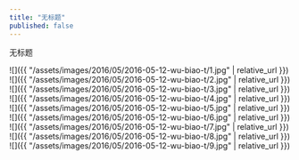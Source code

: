 ```yaml
---
title: "无标题"
published: false
---
```

无标题



![]({{ "/assets/images/2016/05/2016-05-12-wu-biao-t/1.jpg" | relative_url }})
![]({{ "/assets/images/2016/05/2016-05-12-wu-biao-t/2.jpg" | relative_url }})
![]({{ "/assets/images/2016/05/2016-05-12-wu-biao-t/3.jpg" | relative_url }})
![]({{ "/assets/images/2016/05/2016-05-12-wu-biao-t/4.jpg" | relative_url }})
![]({{ "/assets/images/2016/05/2016-05-12-wu-biao-t/5.jpg" | relative_url }})
![]({{ "/assets/images/2016/05/2016-05-12-wu-biao-t/6.jpg" | relative_url }})
![]({{ "/assets/images/2016/05/2016-05-12-wu-biao-t/7.jpg" | relative_url }})
![]({{ "/assets/images/2016/05/2016-05-12-wu-biao-t/8.jpg" | relative_url }})
![]({{ "/assets/images/2016/05/2016-05-12-wu-biao-t/9.jpg" | relative_url }})
